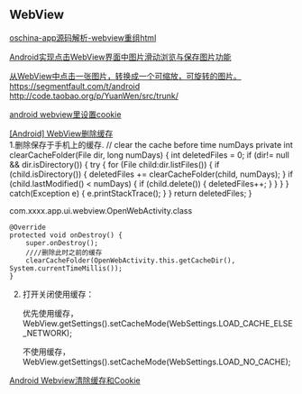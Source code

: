 WebView
---
[oschina-app源码解析-webview重组html](http://blog.csdn.net/xiangxue336/article/details/20062347)  

[Android实现点击WebView界面中图片滑动浏览与保存图片功能](http://www.jb51.net/article/112028.htm)  

[从WebView中点击一张图片，转换成一个可缩放，可旋转的图片。](http://www.jianshu.com/p/e24ee6d67f01)  
https://segmentfault.com/t/android  
http://code.taobao.org/p/YuanWen/src/trunk/  

[android webview里设置cookie](http://blog.csdn.net/encienqi/article/details/7912733)  

[[Android] WebView删除缓存](http://blog.csdn.net/s278777851/article/details/6534316)  
1.删除保存于手机上的缓存.
    // clear the cache before time numDays
    private int clearCacheFolder(File dir, long numDays) {
        int deletedFiles = 0;
        if (dir!= null && dir.isDirectory()) {
            try {
                for (File child:dir.listFiles()) {
                    if (child.isDirectory()) {
                        deletedFiles += clearCacheFolder(child, numDays);
                    }
                    if (child.lastModified() < numDays) {
                        if (child.delete()) {
                            deletedFiles++;
                        }
                    }
                }
            } catch(Exception e) {
                e.printStackTrace();
            }
        }
        return deletedFiles;
    }

com.xxxx.app.ui.webview.OpenWebActivity.class

    @Override
    protected void onDestroy() {
        super.onDestroy();
        ////删除此时之前的缓存
        clearCacheFolder(OpenWebActivity.this.getCacheDir(), System.currentTimeMillis());
    }

2. 打开关闭使用缓存：

    优先使用缓存，WebView.getSettings().setCacheMode(WebSettings.LOAD_CACHE_ELSE_NETWORK);

    不使用缓存，WebView.getSettings().setCacheMode(WebSettings.LOAD_NO_CACHE);


[Android Webview清除缓存和Cookie](http://blog.csdn.net/ronaldong99/article/details/40392847)  

